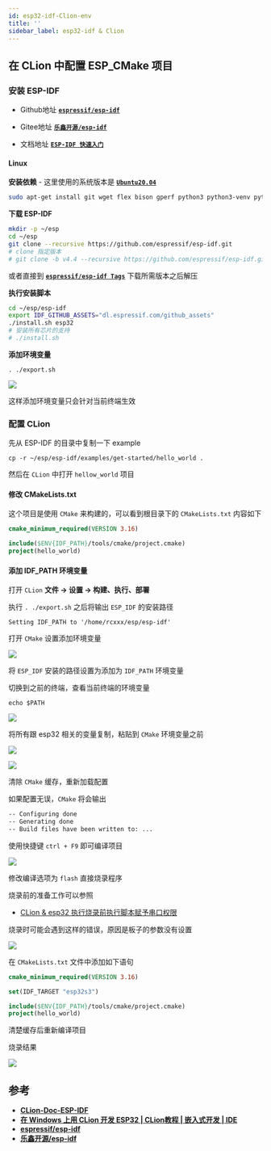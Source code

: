 ```yaml
---
id: esp32-idf-Clion-env
title: ''
sidebar_label: esp32-idf & Clion
---
```


## 在 CLion 中配置 ESP_CMake 项目

### 安装 ESP-IDF

- Github地址 **[`espressif/esp-idf`](https://github.com/espressif/esp-idf)**

- Gitee地址 **[`乐鑫开源/esp-idf`](https://gitee.com/EspressifSystems/esp-idf)**

- 文档地址 **[`ESP-IDF 快速入门`](https://www.jetbrains.com/help/clion/esp-idf.html#prepare)**

#### Linux

**安装依赖** - 这里使用的系统版本是 **[`Ubuntu20.04`](https://releases.ubuntu.com/20.04/)**

``` bash
sudo apt-get install git wget flex bison gperf python3 python3-venv python3-setuptools cmake ninja-build ccache libffi-dev libssl-dev dfu-util libusb-1.0-0
```

**下载 ESP-IDF**

``` bash
mkdir -p ~/esp
cd ~/esp
git clone --recursive https://github.com/espressif/esp-idf.git
# clone 指定版本
# git clone -b v4.4 --recursive https://github.com/espressif/esp-idf.git esp-idf-v4.4
```

或者直接到 **[`espressif/esp-idf Tags`](https://github.com/espressif/esp-idf/tags)** 下载所需版本之后解压

**执行安装脚本**

``` bash
cd ~/esp/esp-idf
export IDF_GITHUB_ASSETS="dl.espressif.com/github_assets"
./install.sh esp32
# 安装所有芯片的支持
# ./install.sh
```

**添加环境变量**

```
. ./export.sh
```

![](https://pictures-1304295136.cos.ap-guangzhou.myqcloud.com/screenshot/esp32/esp-idf-clion/export-sh.png)

这样添加环境变量只会针对当前终端生效

### 配置 CLion

先从 ESP-IDF 的目录中复制一下 example

```
cp -r ~/esp/esp-idf/examples/get-started/hello_world .
```

然后在 `CLion` 中打开 `hellow_world` 项目

#### 修改 CMakeLists.txt

这个项目是使用 `CMake` 来构建的，可以看到根目录下的 `CMakeLists.txt` 内容如下

```cmake
cmake_minimum_required(VERSION 3.16)

include($ENV{IDF_PATH}/tools/cmake/project.cmake)
project(hello_world)
```

#### 添加 IDF_PATH 环境变量
打开 `CLion` **文件 -> 设置 -> 构建、执行、部署**

执行 `. ./export.sh` 之后将输出 `ESP_IDF` 的安装路径

``` shell title="eg"
Setting IDF_PATH to '/home/rcxxx/esp/esp-idf'
```

打开 `CMake` 设置添加环境变量

![](https://pictures-1304295136.cos.ap-guangzhou.myqcloud.com/screenshot/esp32/esp-idf-clion/ESP_IDF_CLion_CMake_env_value.png)

将 `ESP_IDF` 安装的路径设置为添加为 `IDF_PATH` 环境变量

切换到之前的终端，查看当前终端的环境变量

``` shell
echo $PATH
```

![](https://pictures-1304295136.cos.ap-guangzhou.myqcloud.com/screenshot/esp32/esp-idf-clion/echo-path.png)


将所有跟 esp32 相关的变量复制，粘贴到 `CMake` 环境变量之前

![](https://pictures-1304295136.cos.ap-guangzhou.myqcloud.com/screenshot/esp32/esp-idf-clion/echo-path-copy.png)

![](https://pictures-1304295136.cos.ap-guangzhou.myqcloud.com/screenshot/esp32/esp-idf-clion/export-sh-copy.png)


清除 `CMake` 缓存，重新加载配置


如果配置无误，`CMake` 将会输出 

``` bash
-- Configuring done
-- Generating done
-- Build files have been written to: ...
```

使用快捷键 `ctrl + F9` 即可编译项目

![](https://pictures-1304295136.cos.ap-guangzhou.myqcloud.com/screenshot/esp32/esp-idf-clion/build-app-done.png)

修改编译选项为 `flash` 直接烧录程序

烧录前的准备工作可以参照
- [CLion & esp32 执行烧录前执行脚本赋予串口权限](https://sinnammanyo.cn/stack/devices/esp32/esp32-CLion-flash-seria-port-permission)

烧录时可能会遇到这样的错误，原因是板子的参数没有设置

![](https://pictures-1304295136.cos.ap-guangzhou.myqcloud.com/screenshot/esp32/esp-idf-clion/chip-argument.png)

在 `CMakeLists.txt` 文件中添加如下语句

``` cmake
cmake_minimum_required(VERSION 3.16)

set(IDF_TARGET "esp32s3")

include($ENV{IDF_PATH}/tools/cmake/project.cmake)
project(hello_world)
```

清楚缓存后重新编译项目

烧录结果

![](https://pictures-1304295136.cos.ap-guangzhou.myqcloud.com/screenshot/esp32/esp-idf-clion/flash.png)

## 参考
- **[CLion-Doc-ESP-IDF](https://www.jetbrains.com/help/clion/esp-idf.html)**
- **[在 Windows 上用 CLion 开发 ESP32 | CLion教程 | 嵌入式开发 | IDE](https://www.bilibili.com/video/BV1LD4y1P78U/?spm_id_from=333.337.search-card.all.click&vd_source=4cca3a7520260c460d94cf70a3f0a5ba)**
- **[espressif/esp-idf](https://github.com/espressif/esp-idf)**
- **[乐鑫开源/esp-idf](https://gitee.com/EspressifSystems/esp-idf)**